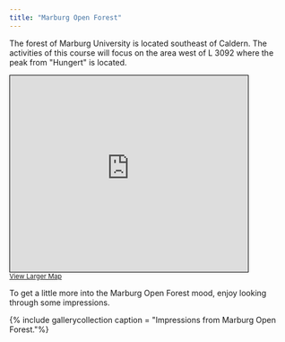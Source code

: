 ```yaml
---
title: "Marburg Open Forest"
---
```


The forest of Marburg University is located southeast of Caldern. The activities of this course will focus on the area west of L 3092 where the peak from "Hungert" is located. 

<iframe width="425" height="350" frameborder="0" scrolling="no" marginheight="0" marginwidth="0" src="https://www.openstreetmap.org/export/embed.html?bbox=8.641090393066408%2C50.800890076749255%2C8.784427642822267%2C50.85694727337784&amp;layer=mapnik" style="border: 1px solid black"></iframe><br/><small><a href="https://www.openstreetmap.org/#map=14/50.8289/8.7128" target="_blank">View Larger Map</a></small>

To get a little more into the Marburg Open Forest mood, enjoy looking through some impressions.

{% include gallerycollection caption = "Impressions from Marburg Open Forest."%}


